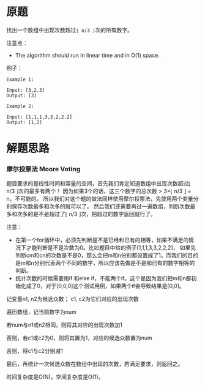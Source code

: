 # 原题
找出一个数组中出现次数超过`⌊ n/3 ⌋`次的所有数字。


注意点：

  - The algorithm should run in linear time and in O(1) space.

例子：

```
Example 1:

Input: [3,2,3]
Output: [3]

Example 2:

Input: [1,1,1,3,3,2,2,2]
Output: [1,2]

```

# 解题思路
### 摩尔投票法 Moore Voting
题目要求的是线性时间和常量的空间，首先我们肯定知道数组中出现次数超过⌊ n/3 ⌋次的最多有两个！
因为如果3个的话，这三个数字的总次数 > 3×⌊ n/3 ⌋ = n，不可能的。
所以我们对这个题的做法同样使用摩尔投票法，先使用两个变量分别保存次数最多和次多的就可以了。
然后我们还需要再过一遍数组，判断次数最多和次多的是不是超过了⌊ n/3 ⌋次，把超过的数字返回就行了。

注意：

  - 在第一个for循环中，必须先判断是不是已经和已有的相等，如果不满足的情况下才能判断是不是次数为0。比如题目中给的例子[1,1,1,3,3,2,2,2]，
  如果先判断cm和cn的次数是不是0，那么会把m和n分别都设置成了1。而我们的目的是m和n分别代表两个不同的数字，所以应该先做是不是和已有的数字相等的判断。
  - 统计次数的时候需要用if 和else if，不能两个if。这个是因为我们把m和n都初始化成了0，对于[0,0,0]这个测试用例，如果两个if会导致结果是[0,0]。
  

记变量n1, n2为候选众数； c1, c2为它们对应的出现次数

遍历数组，记当前数字为num

若num与n1或n2相同，则将其对应的出现次数加1

否则，若c1或c2为0，则将其置为1，对应的候选众数置为num

否则，将c1与c2分别减1

最后，再统计一次候选众数在数组中出现的次数，若满足要求，则返回之。

时间复杂度是O(N)，空间复杂度是O(1)。
